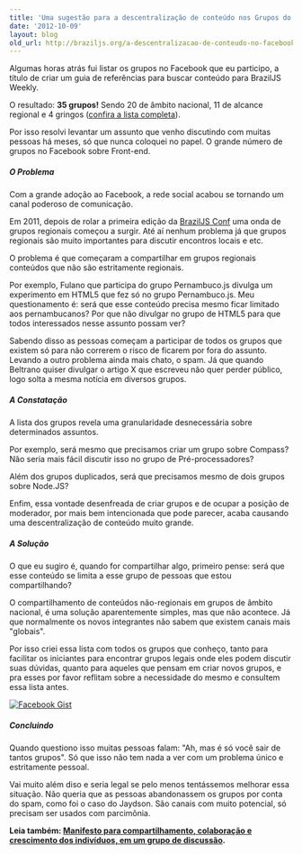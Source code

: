 ```yaml
---
title: 'Uma sugestão para a descentralização de conteúdo nos Grupos do Facebook'
date: '2012-10-09'
layout: blog
old_url: http://braziljs.org/a-descentralizacao-de-conteudo-no-facebook/
---
```


<p>Algumas horas atrás fui listar os grupos no Facebook que eu participo, a título de criar um guia de referências para buscar conteúdo para BrazilJS Weekly.</p>

<p>O resultado: <strong>35 grupos!</strong> Sendo 20 de âmbito nacional, 11 de alcance regional e 4 gringos (<a href="https://gist.github.com/3860568">confira a lista completa</a>).</p>

<p>Por isso resolvi levantar um assunto que venho discutindo com muitas pessoas há meses, só que nunca coloquei no papel. O grande número de grupos no Facebook sobre Front-end.</p>

<h5>O Problema</h5>

<p>Com a grande adoção ao Facebook, a rede social acabou se tornando um canal poderoso de comunicação.</p>

<p>Em 2011, depois de rolar a primeira edição da <a href="http://braziljs.com.br">BrazilJS Conf</a> uma onda de grupos regionais começou a surgir. Até aí nenhum problema já que grupos regionais são muito importantes para discutir encontros locais e etc.</p>

<p>O problema é que começaram a compartilhar em grupos regionais conteúdos que não são estritamente regionais.</p>

<p>Por exemplo, Fulano que participa do grupo Pernambuco.js divulga um experimento em HTML5 que fez só no grupo Pernambuco.js. Meu questionamento é: será que esse conteúdo precisa mesmo ficar limitado aos pernambucanos? Por que não divulgar no grupo de HTML5 para que todos interessados nesse assunto possam ver?</p>

<p>Sabendo disso as pessoas começam a participar de todos os grupos que existem só para não correrem o risco de ficarem por fora do assunto. Levando a outro problema ainda mais chato, o spam. Já que quando Beltrano quiser divulgar o artigo X que escreveu não quer perder público, logo solta a mesma notícia em diversos grupos.</p>

<h5>A Constatação</h5>

<p>A lista dos grupos revela uma granularidade desnecessária sobre determinados assuntos.</p>

<p>Por exemplo, será mesmo que precisamos criar um grupo sobre Compass? Não seria mais fácil discutir isso no grupo de Pré-processadores?</p>

<p>Além dos grupos duplicados, será que precisamos mesmo de dois grupos sobre Node.JS?</p>

<p>Enfim, essa vontade desenfreada de criar grupos e de ocupar a posição de moderador, por mais bem intencionada que pode parecer, acaba causando uma descentralização de conteúdo muito grande.</p>

<h5>A Solução</h5>

<p>O que eu sugiro é, quando for compartilhar algo, primeiro pense: será que esse conteúdo se limita a esse grupo de pessoas que estou compartilhando?</p>

<p>O compartilhamento de conteúdos não-regionais em grupos de âmbito nacional, é uma solução aparentemente simples, mas que não acontece. Já que normalmente os novos integrantes não sabem que existem canais mais "globais".</p>

<p>Por isso criei essa lista com todos os grupos que conheço, tanto para facilitar os iniciantes para encontrar grupos legais onde eles podem discutir suas dúvidas, quanto para aqueles que pensam em criar novos grupos, e pra esses por favor reflitam sobre a necessidade do mesmo e consultem essa lista antes.</p>

<p><a href="https://gist.github.com/3860568"><img src="http://braziljs.org/img/blogposts/facebook-groups-gist.jpg" alt="Facebook Gist" /></a></p>

<h5>Concluindo</h5>

<p>Quando questiono isso muitas pessoas falam: "Ah, mas é só você sair de tantos grupos". Só que isso não tem nada a ver com um problema único e estritamente pessoal.</p>

<p>Vai muito além diso e seria legal se pelo menos tentássemos melhorar essa situação. Não queria que as pessoas abandonassem os grupos por conta do spam, como foi o caso do Jaydson. São canais com muito potencial, só precisam ser usados com parcimônia.</p>

<p><strong>Leia também: <a href="https://gist.github.com/3879349">Manifesto para compartilhamento, colaboração e crescimento dos indivíduos, em um grupo de discussão</a>.</strong></p>
